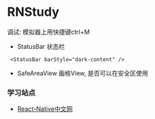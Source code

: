 
# RNStudy
调试: 模拟器上用快捷键ctrl+M
- StatusBar 状态栏
```
 <StatusBar barStyle="dark-content" />
```
- SafeAreaView 画格View, 是否可以在安全区使用 

### 学习站点
- [React-Native中文网](https://reactnative.cn/)
